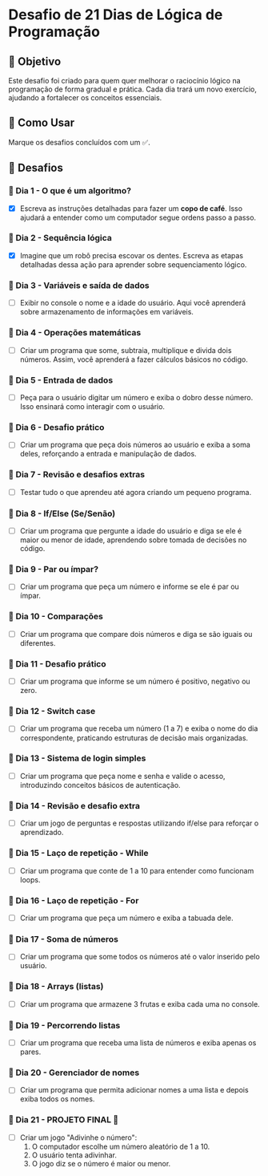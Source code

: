 # Desafio de 21 Dias de Lógica de Programação

## 📌 Objetivo
Este desafio foi criado para quem quer melhorar o raciocínio lógico na programação de forma gradual e prática. Cada dia trará um novo exercício, ajudando a fortalecer os conceitos essenciais.

## 📖 Como Usar
Marque os desafios concluídos com um ✅.

## 🚀 Desafios

### 📅 Dia 1 - O que é um algoritmo?
- [x] Escreva as instruções detalhadas para fazer um **copo de café**. Isso ajudará a entender como um computador segue ordens passo a passo.

### 📅 Dia 2 - Sequência lógica
- [x] Imagine que um robô precisa escovar os dentes. Escreva as etapas detalhadas dessa ação para aprender sobre sequenciamento lógico.

### 📅 Dia 3 - Variáveis e saída de dados
- [ ] Exibir no console o nome e a idade do usuário. Aqui você aprenderá sobre armazenamento de informações em variáveis.

### 📅 Dia 4 - Operações matemáticas
- [ ] Criar um programa que some, subtraia, multiplique e divida dois números. Assim, você aprenderá a fazer cálculos básicos no código.

### 📅 Dia 5 - Entrada de dados
- [ ] Peça para o usuário digitar um número e exiba o dobro desse número. Isso ensinará como interagir com o usuário.

### 📅 Dia 6 - Desafio prático
- [ ] Criar um programa que peça dois números ao usuário e exiba a soma deles, reforçando a entrada e manipulação de dados.

### 📅 Dia 7 - Revisão e desafios extras
- [ ] Testar tudo o que aprendeu até agora criando um pequeno programa.

### 📅 Dia 8 - If/Else (Se/Senão)
- [ ] Criar um programa que pergunte a idade do usuário e diga se ele é maior ou menor de idade, aprendendo sobre tomada de decisões no código.

### 📅 Dia 9 - Par ou ímpar?
- [ ] Criar um programa que peça um número e informe se ele é par ou ímpar.

### 📅 Dia 10 - Comparações
- [ ] Criar um programa que compare dois números e diga se são iguais ou diferentes.

### 📅 Dia 11 - Desafio prático
- [ ] Criar um programa que informe se um número é positivo, negativo ou zero.

### 📅 Dia 12 - Switch case
- [ ] Criar um programa que receba um número (1 a 7) e exiba o nome do dia correspondente, praticando estruturas de decisão mais organizadas.

### 📅 Dia 13 - Sistema de login simples
- [ ] Criar um programa que peça nome e senha e valide o acesso, introduzindo conceitos básicos de autenticação.

### 📅 Dia 14 - Revisão e desafio extra
- [ ] Criar um jogo de perguntas e respostas utilizando if/else para reforçar o aprendizado.

### 📅 Dia 15 - Laço de repetição - While
- [ ] Criar um programa que conte de 1 a 10 para entender como funcionam loops.

### 📅 Dia 16 - Laço de repetição - For
- [ ] Criar um programa que peça um número e exiba a tabuada dele.

### 📅 Dia 17 - Soma de números
- [ ] Criar um programa que some todos os números até o valor inserido pelo usuário.

### 📅 Dia 18 - Arrays (listas)
- [ ] Criar um programa que armazene 3 frutas e exiba cada uma no console.

### 📅 Dia 19 - Percorrendo listas
- [ ] Criar um programa que receba uma lista de números e exiba apenas os pares.

### 📅 Dia 20 - Gerenciador de nomes
- [ ] Criar um programa que permita adicionar nomes a uma lista e depois exiba todos os nomes.

### 📅 Dia 21 - PROJETO FINAL 🎉
- [ ] Criar um jogo "Adivinhe o número":
  1. O computador escolhe um número aleatório de 1 a 10.
  2. O usuário tenta adivinhar.
  3. O jogo diz se o número é maior ou menor.


